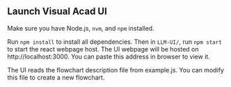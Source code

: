## Launch Visual Acad UI

Make sure you have Node.js, `nvm`, and `npm` installed. 

Run `npm install` to install all dependencies. Then in `LLM-UI/`, run `npm start` to start the react webpage host. The UI webpage will be hosted on http://localhost:3000. You can paste this address in browser to view it.

The UI reads the flowchart description file from example.js. You can modify this file to create a new flowchart.
